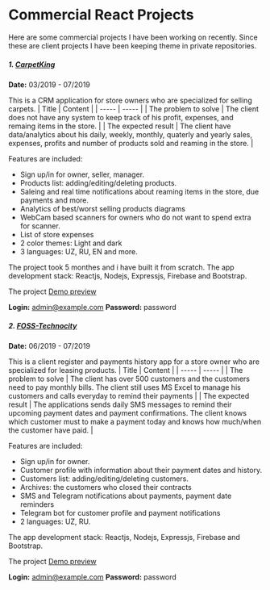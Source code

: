 # Commercial React Projects

Here are some commercial projects I have been working on recently. Since these are client projects I have been keeping theme in private repositories.

  ##### 1. [CarpetKing](https://carpetking.uz)   
  **Date:** 03/2019 - 07/2019
  
This is a CRM application for store owners who are specialized for selling carpets. 
| Title | Content |
| ----- | ----- |
| The problem to solve | The client does not have any system to keep track of his profit, expenses, and remaing items in the store. |
| The expected result | The client have data/analytics about his daily, weekly, monthly, quaterly and yearly sales, expenses, profits and number of products sold and reaming in the store. |

Features are included:
  - Sign up/in for owner, seller, manager.
  - Products list: adding/editing/deleting products.
  - Saleing and real time notifications about reaming items in the store, due payments and more.
  - Analytics of best/worst selling products diagrams
  - WebCam based scanners for owners who do not want to spend extra for scanner.
  - List of store expenses
  - 2 color themes: Light and dark
  - 3 languages: UZ, RU, EN and more.
  
  The project took 5 monthes and i have built it from scratch. The app development stack: Reactjs, Nodejs, Expressjs, Firebase and Bootstrap.

The project [Demo preview](https://carpetking.alisher778.now.sh)

**Login:** admin@example.com
**Password:** password



##### 2. [FOSS-Technocity](https://foss.uz)   
  **Date:** 06/2019 - 07/2019
  
This is a client register and payments history app for a store owner who are specialized for leasing products. 
| Title | Content |
| ----- | ----- |
| The problem to solve | The client has over 500 customers and the customers need to pay monthly bills. The client still uses MS Excel to manage his customers and calls everyday to remind their payments |
| The expected result | The applications sends daily SMS messages to remind their upcoming payment dates and payment confirmations. The client knows which customer must to make a payment today and knows how much/when the customer have paid. |

Features are included:
  - Sign up/in for owner.
  - Customer profile with information about their payment dates and history.
  - Customers list: adding/editing/deleting customers.
  - Archives: the customers who closed their contracts
  - SMS and Telegram notifications about payments, payment date reminders
  - Telegram bot for customer profile and payment notifications
  - 2 languages: UZ, RU.
  
  The app development stack: Reactjs, Nodejs, Expressjs, Firebase and Bootstrap.

The project [Demo preview](https://technocity.alisher778.now.sh)

**Login:** admin@example.com
**Password:** password
